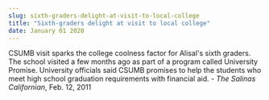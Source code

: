 ```yaml
---
slug: sixth-graders-delight-at-visit-to-local-college
title: "Sixth-graders delight at visit to local college"
date: January 01 2020
---
```


 
<p>
  CSUMB visit sparks the college coolness factor for Alisal's sixth graders. The
  school visited a few months ago as part of a program called University
  Promise. University officials said CSUMB promises to help the students who
  meet high school graduation requirements with financial aid. - <em>The</em>
  <em>Salinas Californian</em>, Feb. 12, 2011
</p>
 
